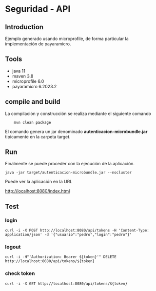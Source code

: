 # Seguridad - API

## Introduction

Ejemplo generado usando microprofile, de forma particular la implementación de payaramicro.

## Tools
- java 11
- maven 3.8
- microprofile 6.0
- payaramicro 6.2023.2

## compile and build

La compilación y construcción se realiza mediante el siguiente comando

```shell
    mvn clean package
```

El comando genera un jar denominado  **autenticacion-microbundle.jar** tipicamente en la carpeta target.


## Run

Finalmente se puede proceder con la ejecución de la aplicación.

```shell  
java -jar target/autenticacion-microbundle.jar --nocluster
```




Puede ver la aplicación en la URL

   [http://localhost:8080/index.html](http://localhost:8080/index.html)  

## Test

### login 

```shell  
curl -i -X POST http://localhost:8080/api/tokens -H 'Content-Type: application/json' -d '{"usuario":"pedro","login":"pedro"}'
```

### logout

```shell  
curl -i -H"'Authorization: Bearer ${token}'" DELETE http://localhost:8080/api/tokens/${token}  
```

### check token

```shell  
curl -i -X GET http://localhost:8080/api/tokens/${token} 
```


